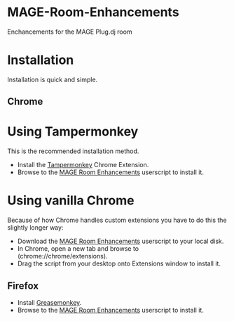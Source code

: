MAGE-Room-Enhancements
======================

Enchancements for the MAGE Plug.dj room


Installation
============

Installation is quick and simple.

Chrome
------

# Using Tampermonkey
This is the recommended installation method.
- Install the [Tampermonkey](https://chrome.google.com/webstore/detail/tampermonkey/dhdgffkkebhmkfjojejmpbldmpobfkfo) Chrome Extension.
- Browse to the [MAGE Room Enhancements](https://github.com/NullEntity/MAGE-Room-Enhancements/raw/master/RoomEnhancements.user.js) userscript to install it.

# Using vanilla Chrome
Because of how Chrome handles custom extensions you have to do this the slightly longer way:
- Download the [MAGE Room Enhancements](https://github.com/NullEntity/MAGE-Room-Enhancements/raw/master/RoomEnhancements.user.js) userscript to your local disk.
- In Chrome, open a new tab and browse to (chrome://chrome/extensions).
- Drag the script from your desktop onto Extensions window to install it.

Firefox
-------
- Install [Greasemonkey](https://addons.mozilla.org/en-US/firefox/addon/greasemonkey/).
- Browse to the [MAGE Room Enhancements](https://github.com/NullEntity/MAGE-Room-Enhancements/raw/master/RoomEnhancements.user.js) userscript to install it.